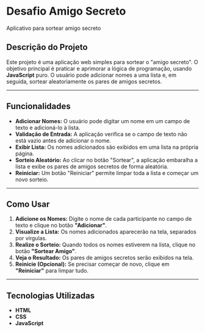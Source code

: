 # Desafio Amigo Secreto
Aplicativo para sortear amigo secreto

## Descrição do Projeto

Este projeto é uma aplicação web simples para sortear o "amigo secreto". O objetivo principal é praticar e aprimorar a lógica de programação, usando **JavaScript** puro. O usuário pode adicionar nomes a uma lista e, em seguida, sortear aleatoriamente os pares de amigos secretos.

---

## Funcionalidades

- **Adicionar Nomes:** O usuário pode digitar um nome em um campo de texto e adicioná-lo à lista.
- **Validação de Entrada:** A aplicação verifica se o campo de texto não está vazio antes de adicionar o nome.
- **Exibir Lista:** Os nomes adicionados são exibidos em uma lista na própria página.
- **Sorteio Aleatório:** Ao clicar no botão "Sortear", a aplicação embaralha a lista e exibe os pares de amigos secretos de forma aleatória.
- **Reiniciar:** Um botão "Reiniciar" permite limpar toda a lista e começar um novo sorteio.

---

## Como Usar

1. **Adicione os Nomes:** Digite o nome de cada participante no campo de texto e clique no botão **"Adicionar"**.
2. **Visualize a Lista:** Os nomes adicionados aparecerão na tela, separados por vírgulas.
3. **Realize o Sorteio:** Quando todos os nomes estiverem na lista, clique no botão **"Sortear Amigo"**.
4. **Veja o Resultado:** Os pares de amigos secretos serão exibidos na tela.
5. **Reinicie (Opcional):** Se precisar começar de novo, clique em **"Reiniciar"** para limpar tudo.

---

## Tecnologias Utilizadas

- **HTML**
- **CSS**
- **JavaScript**
